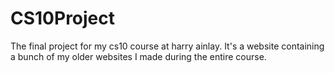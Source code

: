 # CS10Project
The final project for my cs10 course at harry ainlay.
It's a website containing a bunch of my older websites
I made during the entire course.
